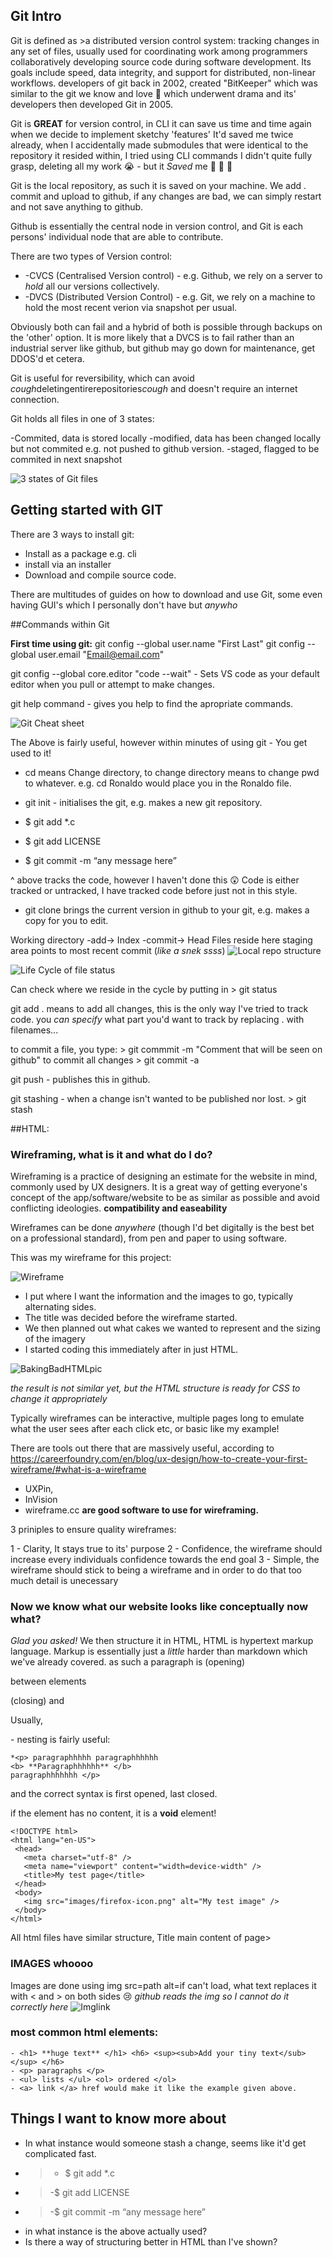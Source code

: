 ## Git Intro

Git is defined as >a distributed version control system: tracking changes in any set of files, usually used for coordinating work among programmers collaboratively developing source code during software development. Its goals include speed, data integrity, and support for distributed, non-linear workflows.
developers of git back in 2002, created "BitKeeper" which was similar to the git we know and love 💙 which underwent drama 
and its' developers then developed Git in 2005.


Git is **GREAT** for version control, in CLI it can save us time and time again when we decide to implement sketchy 'features'
It'd saved me twice already, when I accidentally made submodules that were identical to the repository it resided within, I tried
using CLI commands I didn't quite fully grasp, deleting all my work 😭 - but it *Saved* me 👼 👼 👼

Git is the local repository, as such it is saved on your machine. We add . commit and upload to github, if any changes are bad, 
we can simply restart and not save anything to github.

Github is essentially the central node in version control, and Git is each persons' individual node that are able to contribute.

There are two types of Version control:

 -  -CVCS (Centralised Version control) - e.g. Github, we rely on a server to *hold* all our versions collectively.
 -  -DVCS (Distributed Version Control) - e.g. Git, we rely on a machine to hold the most recent verion via snapshot per usual.

Obviously both can fail and a hybrid of both is possible through backups on the 'other' option. It is more likely that a DVCS
is to fail rather than an industrial server like github, but github may go down for maintenance, get DDOS'd et cetera.

Git is useful for reversibility, which can avoid *cough*deletingentirerepositories*cough* and doesn't require an internet connection.

Git holds all files in one of 3 states:

 -Commited, data is stored locally
 -modified, data has been changed locally but not commited e.g. not pushed to github version.
 -staged, flagged to be commited in next snapshot
 
 ![3 states of Git files](https://blog.udemy.com/wp-content/uploads/2015/08/image066.png)
 
 ## Getting started with GIT
 
 There are 3 ways to install git:
 + Install as a package e.g. cli
 + install via an installer
 + Download and compile source code.
 
 There are multitudes of guides on how to download and use Git, some even having GUI's which I personally don't have but *anywho*
 
 ##Commands within Git
 
 **First time using git:**
 git config --global user.name "First Last"
 git config --global user.email "Email@email.com"
 
 git config --global core.editor "code --wait" - Sets VS code as your default editor when you pull or attempt to make changes.
 
 git help command - gives you help to find the apropriate commands.
 
![Git Cheat sheet](https://www.git-tower.com/blog/media/pages/posts/git-cheat-sheet/0300e8b724-1673353125/git-cheat-sheet-large01.png)
 
 The Above is fairly useful, however within minutes of using git - You get used to it!
 
 - cd means Change directory, to change directory means to change pwd to whatever. e.g. cd Ronaldo would place you in the Ronaldo file.
 
 - git init - initialises the git, e.g. makes a new git repository.
 
- $ git add *.c
- $ git add LICENSE
- $ git commit -m “any message here” 

^ above tracks the code, however I haven't done this 😲 Code is either tracked or untracked, I have tracked code before just not in this style.

- git clone brings the current version in github to your git, e.g. makes a copy for you to edit. 

Working directory -add-> Index -commit-> Head
Files reside here     staging area       points to most recent commit (*like a snek ssss*)
![Local repo structure](https://blog.udemy.com/wp-content/uploads/2015/08/image036.png)

![Life Cycle of file status](https://blog.udemy.com/wp-content/uploads/2015/08/image006.png)

Can check where we reside in the cycle by putting in > git status

git add . means to add all changes, this is the only way I've tried to track code.
you *can specify* what part you'd want to track by replacing . with filenames...

to commit a file, you type: > git commmit -m "Comment that will be seen on github"
to commit all changes > git commit -a

git push - publishes this in github.

git stashing - when a change isn't wanted to be published nor lost. > git stash

##HTML:

### Wireframing, what is it and what do I do?

Wireframing is a practice of designing an estimate for the website in mind, commonly used by UX designers.
It is a great way of getting everyone's concept of the app/software/website to be as similar as possible and avoid conflicting ideologies. **compatibility and easeability**

Wireframes can be done *anywhere* (though I'd bet digitally is the best bet on a professional standard), from pen and paper to using software. 

This was my wireframe for this project: 

![Wireframe](https://user-images.githubusercontent.com/122787483/213161145-493a5a18-8c4b-4f5a-aa5c-6a35f490076e.png)

- I put where I want the information and the images to go, typically alternating sides.
- The title was decided before the wireframe started.
- We then planned out what cakes we wanted to represent and the sizing of the imagery
- I started coding this immediately after in just HTML.

![BakingBadHTMLpic](https://user-images.githubusercontent.com/122787483/213159412-c36546d5-85a0-4742-bdb1-fcef8039ccb1.png)

*the result is not similar yet, but the HTML structure is ready for CSS to change it appropriately*

Typically wireframes can be interactive, multiple pages long to emulate what the user sees after each click etc, or basic like my example! 

There are tools out there that are massively useful, according to https://careerfoundry.com/en/blog/ux-design/how-to-create-your-first-wireframe/#what-is-a-wireframe 

- UXPin, 
- InVision
- wireframe.cc
**are good software to use for wireframing.**

3 priniples to ensure quality wireframes:

1 - Clarity, It stays true to its' purpose
2 - Confidence, the wireframe should increase every individuals confidence towards the end goal
3 - Simple, the wireframe should stick to being a wireframe and in order to do that too much detail is unecessary

### Now we know what our website looks like conceptually now what?

*Glad you asked!* 
We then structure it in HTML, HTML is hypertext markup language.
Markup is essentially just a *little* harder than markdown which we've already covered.
as such a paragraph is (opening)<p> between elements </p>(closing) and **<always have to be closed/>**

Usually, <p> <b> </b> </p> - nesting is fairly useful:

    *<p> paragraphhhhh paragraphhhhhh
    <b> **Paragraphhhhhh** </b>
    paragraphhhhhhh </p>

and the correct syntax is first opened, last closed.

if the element has no content, it is a **void** element!

    <!DOCTYPE html>
    <html lang="en-US">
     <head>
       <meta charset="utf-8" />
       <meta name="viewport" content="width=device-width" />
       <title>My test page</title>
     </head>
     <body>
       <img src="images/firefox-icon.png" alt="My test image" />
     </body>
    </html>

All html files have similar structure, <!doctype html> <html> <head> Title </head> <body> main content of page> </body> </html>

### IMAGES whoooo

Images are done using img src=path alt=if can't load, what text replaces it with < and > on both sides 😢
*github reads the img so I cannot do it correctly here*
![Imglink](https://www.simplilearn.com/ice9/free_resources_article_thumb/adding-html-images.PNG)

### most common html elements:

    - <h1> **huge text** </h1> <h6> <sup><sub>Add your tiny text</sub></sup> </h6> 
    - <p> paragraphs </p>
    - <ul> lists </ul> <ol> ordered </ol>
    - <a> link </a> href would make it like the example given above.

 ## Things I want to know more about

- In what instance would someone stash a change, seems like it'd get complicated fast. 
- >- $ git add *.c
- >-$ git add LICENSE
- >-$ git commit -m “any message here” 
- in what instance is the above actually used?
- Is there a way of structuring better in HTML than I've shown?
